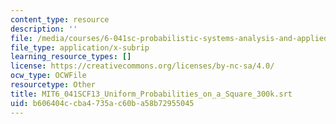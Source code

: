 ```yaml
---
content_type: resource
description: ''
file: /media/courses/6-041sc-probabilistic-systems-analysis-and-applied-probability-fall-2013/b606404ccba4735ac60ba58b72955045_MIT6_041SCF13_Uniform_Probabilities_on_a_Square_300k.srt
file_type: application/x-subrip
learning_resource_types: []
license: https://creativecommons.org/licenses/by-nc-sa/4.0/
ocw_type: OCWFile
resourcetype: Other
title: MIT6_041SCF13_Uniform_Probabilities_on_a_Square_300k.srt
uid: b606404c-cba4-735a-c60b-a58b72955045
---
```

